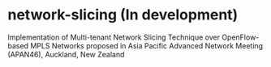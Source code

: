 # network-slicing (In development)
Implementation of Multi-tenant Network Slicing Technique over OpenFlow-based MPLS Networks proposed in Asia Pacific Advanced Network Meeting (APAN46), Auckland, New Zealand
